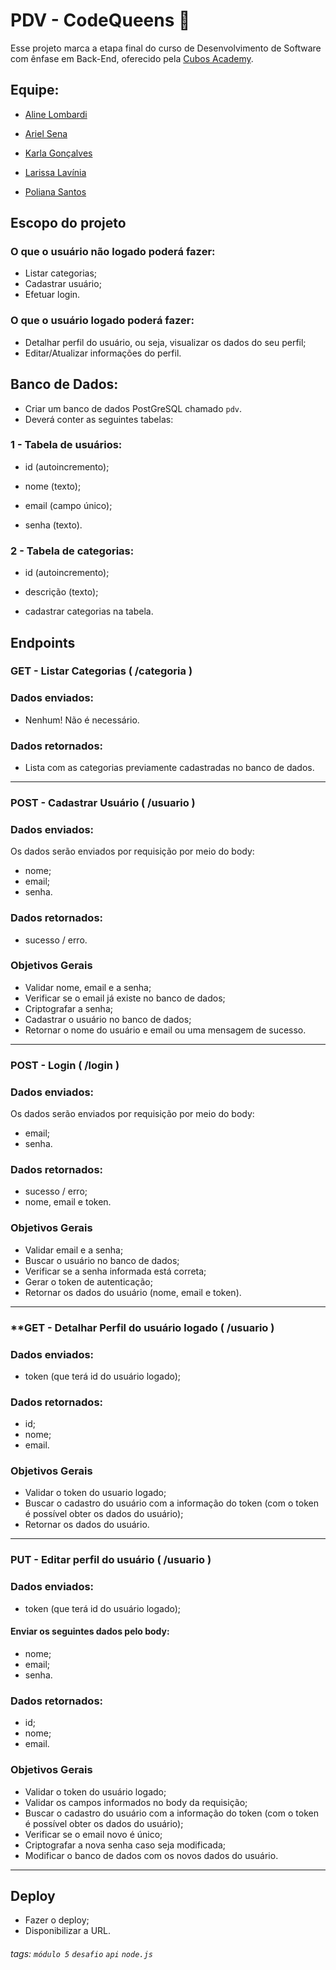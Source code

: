 # PDV - CodeQueens 👑

Esse projeto marca a etapa final do curso de Desenvolvimento de Software com ênfase em Back-End, oferecido pela <a href="https://cubos.academy/?utm_term=cubos%20academy&utm_campaign=Conversion+-+Search+-+Branding+-+Cubos+Academy&utm_source=google&utm_medium=cpc&hsa_acc=6320525513&hsa_cam=18154121427&hsa_grp=141084695032&hsa_ad=618464016440&hsa_src=g&hsa_tgt=kwd-1212716925774&hsa_kw=cubos%20academy&hsa_mt=e&hsa_net=adwords&hsa_ver=3&gclid=CjwKCAjwyY6pBhA9EiwAMzmfwZznm0pCci8QyZMBU_L5s_fvzJaukZDPH-qlJGh8Zg6eT7xi21ozyBoCLfkQAvD_BwE">Cubos Academy</a>.

## Equipe: 

- <a href="https://www.linkedin.com/in/aline-lombardi/">Aline Lombardi</a>

- <a href="https://www.linkedin.com/in/arielsena27/">Ariel Sena</a>

- <a href="https://www.linkedin.com/in/karla-goncalves-s/">Karla Gonçalves</a>

- <a href="https://www.linkedin.com/in/larissalaviniaba/">Larissa Lavínia</a>

- <a href="https://www.linkedin.com/in/polianams/">Poliana Santos</a>





## Escopo do projeto

### O que o usuário não logado poderá fazer:

- Listar categorias;
- Cadastrar usuário;
- Efetuar login.

### O que o usuário logado poderá fazer:

- Detalhar perfil do usuário, ou seja, visualizar os dados do seu perfil;
- Editar/Atualizar informações do perfil.



## Banco de Dados:

- Criar um banco de dados PostGreSQL chamado `pdv`.
- Deverá conter as seguintes tabelas:

### 1 - Tabela de usuários:

- id (autoincremento);

- nome (texto);

- email (campo único);

- senha (texto).

### 2 - Tabela de categorias:

- id (autoincremento);

- descrição (texto);

- cadastrar categorias na tabela.

## Endpoints

### GET - Listar Categorias ( /categoria )

### Dados enviados:

- Nenhum! Não é necessário.

### Dados retornados:

- Lista com as categorias previamente cadastradas no banco de dados.

---

### POST - Cadastrar Usuário  ( /usuario )

### Dados enviados:

Os dados serão enviados por requisição por meio do body:

- nome;
- email;
- senha.

### Dados retornados:

- sucesso / erro.

### Objetivos Gerais

- Validar nome, email e a senha;
- Verificar se o email já existe no banco de dados;
- Criptografar a senha;
- Cadastrar o usuário no banco de dados;
- Retornar o nome do usuário e email ou uma mensagem de sucesso.
---

### POST - Login ( /login )

### Dados enviados:

Os dados serão enviados por requisição por meio do body:

- email;
- senha.

### Dados retornados:

- sucesso / erro;
- nome, email e token.

### Objetivos Gerais

- Validar email e a senha;
- Buscar o usuário no banco de dados;
- Verificar se a senha informada está correta;
- Gerar o token de autenticação;
- Retornar os dados do usuário (nome, email e token).

---

### **GET - Detalhar Perfil do usuário logado ( /usuario )

### Dados enviados:

- token (que terá id do usuário logado);

### Dados retornados:

- id;
- nome;
- email.

### Objetivos Gerais

- Validar o token do usuario logado;
- Buscar o cadastro do usuário com a informação do token (com o token é possível obter os dados do usuário);
- Retornar os dados do usuário.

---
### PUT - Editar perfil do usuário ( /usuario )

### Dados enviados:

- token (que terá id do usuário logado);

#### Enviar os seguintes dados pelo body:

- nome;
- email;
- senha.

### Dados retornados:

- id;
- nome;
- email.

### Objetivos Gerais

- Validar o token do usuário logado;
- Validar os campos informados no body da requisição;
- Buscar o cadastro do usuário com a informação do token (com o token é possível obter os dados do usuário);
- Verificar se o email novo é único;
- Criptografar a nova senha caso seja modificada;
- Modificar o banco de dados com os novos dados do usuário.

---

## Deploy

- Fazer o deploy;
- Disponibilizar a URL.

###### tags: `módulo 5` `desafio` `api` `node.js`